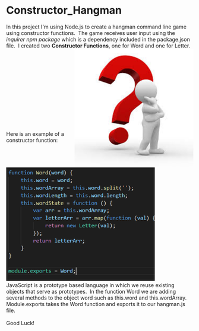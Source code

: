 # Constructor_Hangman
<!--  -->
In this project I'm using Node.js to create a hangman command line game using constructor functions.&nbsp; The game receives user input using the *inquirer npm package* which is a dependency included in the package.json file.&nbsp; I created two **Constructor Functions**, one for Word and one for Letter.
<img src="images/question.jpg" alt="Drawing" style="width: 320px; float: right;" />
<br>
<br>
<br>
<br>
<br>
<br>
<br>
<br>
<br>
<br>
<br>
<br>
<br>
<br>
Here is an example of a constructor function:
<br>
<img src="images/constructorfunctions.png" alt="Drawing" style="width: 400px; float: center;" />
<br>
JavaScript is a prototype based language in which we reuse existing objects that serve as prototypes. &nbsp;In the function Word we are adding several methods to the object word such as this.word and this.wordArray.&nbsp; Module.exports takes the Word function and exports it to our hangman.js file.
<br>
<br>
Good Luck!


 

 

 



 
